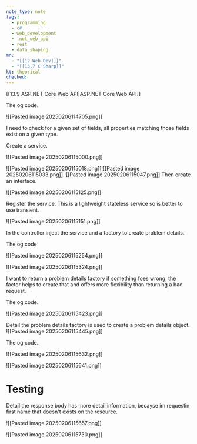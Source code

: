 ```yaml
---
note_type: note
tags:
  - programming
  - c#
  - web_development
  - .net_web_api
  - rest
  - data_shaping
mn:
  - "[[12 Web Dev]]}"
  - "[[13.7 C Sharp]]"
kt: theorical
checked:
---
```

[[13.9 ASP.NET Core Web API|ASP.NET Core Web API]]

The og code.

![[Pasted image 20250206114705.png]]

I need to check for a given set of fields, all properties matching those fields exist on a given type. 

Create a service. 

![[Pasted image 20250206115000.png]]

![[Pasted image 20250206115018.png]]![[Pasted image 20250206115033.png]]
![[Pasted image 20250206115047.png]]
Then create an interface. 


![[Pasted image 20250206115125.png]]

Register the service. This is a lightweight stateless service so is better to use transient. 

![[Pasted image 20250206115151.png]]

In the controller inject the service and a factory to create problem details.

The og code

![[Pasted image 20250206115254.png]]

![[Pasted image 20250206115324.png]]

I want to return a problem details factory if something foes wrong, the factor helps to create that and offers more flexibility than returning a bad request. 

The og code.

![[Pasted image 20250206115423.png]]

Detail the problem details factory is used to create a problem details object. 
![[Pasted image 20250206115445.png]]

The og code.

![[Pasted image 20250206115632.png]]

![[Pasted image 20250206115641.png]]

# Testing
Detail the response body has more detail information, becayse im requestin first name that doesn't exists on the resource.

![[Pasted image 20250206115657.png]]

![[Pasted image 20250206115730.png]]
